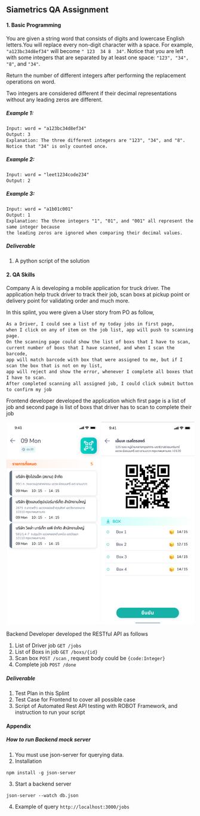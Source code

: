 ## Siametrics QA Assignment
#### 1. Basic Programming
You are given a string word that consists of digits and lowercase English letters.You will replace every non-digit character with a space. For example, ```"a123bc34d8ef34"``` will become ```" 123  34 8  34"```. Notice that you are left with some integers that are separated by at least one space: ```"123", "34", "8"```, and ```"34"```.

Return the number of different integers after performing the replacement operations on word.

Two integers are considered different if their decimal representations without any leading zeros are different.

##### Example 1:

```
Input: word = "a123bc34d8ef34"
Output: 3
Explanation: The three different integers are "123", "34", and "8". Notice that "34" is only counted once.
```

##### Example 2:

```
Input: word = "leet1234code234"
Output: 2
```

##### Example 3:
```
Input: word = "a1b01c001"
Output: 1
Explanation: The three integers "1", "01", and "001" all represent the same integer because
the leading zeros are ignored when comparing their decimal values.
```

##### Deliverable
1. A python script of the solution

#### 2. QA Skills
Company A is developing a mobile application for truck driver. The application help truck driver to track their job, scan boxs at pickup point or delivery point for validating order and much more.

In this splint, you were given a User story from PO as follow,
```
As a Driver, I could see a list of my today jobs in first page,
when I click on any of item on the job list, app will push to scanning page. 
On the scanning page could show the list of boxs that I have to scan,
current number of boxs that I have scanned, and when I scan the barcode,
app will match barcode with box that were assigned to me, but if I scan the box that is not on my list,
app will reject and show the error, whenever I complete all boxes that I have to scan.
After completed scanning all assigned job, I could click submit button to confirm my job

```
Frontend developer developed the application which first page is a list of job and second page is list of boxs that driver has to scan to complete their job
<p align="center">
<img src="./sample1.png" width="250">
<img src="./sample2.png" width="250">
</p>

Backend Developer developed the RESTful API as follows

1. List of Driver job ```GET /jobs``` 
2. List of Boxs in job ```GET /boxs/{id}```
3. Scan box ```POST /scan``` , request body could be ```{code:Integer}```
4. Complete job ```POST /done```

##### Deliverable
1. Test Plan in this Splint
2. Test Case for Frontend to cover all possible case
3. Script of Automated Rest API testing with ROBOT Framework, and instruction to run your script


#### Appendix

##### How to run Backend mock server
1. You must use json-server for querying data.
2. Installation

```
npm install -g json-server
```

3. Start a backend server

```
json-server --watch db.json
```

4. Example of query
   `http://localhost:3000/jobs`
